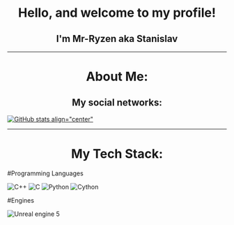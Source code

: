 <h1 align="center"> Hello, and welcome to my profile! </h1>
 
<h2 align="center"> I'm Mr-Ryzen aka Stanislav </h2>

---

<h1 align="center"> About Me: </h1>
<h2 align="center"> My social networks: </h2>
  
[![GitHub stats align="center"](https://github-readme-stats.vercel.app/api?username=Mr-Ryzen-dev)](https://github.com/Mr-Ryzen-dev/github-readme-stats)

---

<h1 align="center">My Tech Stack: </h1>
#Programming Languages
<br/>

![C++](https://img.shields.io/badge/c++-%2300599C.svg?style=for-the-badge&logo=c%2B%2B&logoColor=white)
![C](https://img.shields.io/badge/c-%2300599C.svg?style=for-the-badge&logo=c&logoColor=white)
![Python](https://img.shields.io/badge/python-3670A0?style=for-the-badge&logo=python&logoColor=ffdd54)
![Cython](https://img.shields.io/badge/cython-white?style=for-the-badge&logo=python&logoColor=fff5c2)

#Engines
<br/>

![Unreal engine 5](https://img.shields.io/badge/unrealengine-0E1128?style=for-the-badge&logo=unrealengine&logoColor=White)

